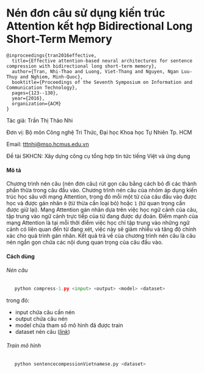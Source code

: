 # Nén đơn câu sử dụng kiến trúc Attention kết hợp Bidirectional Long Short-Term Memory
```
@inproceedings{tran2016effective,
  title={Effective attention-based neural architectures for sentence compression with bidirectional long short-term memory},
  author={Tran, Nhi-Thao and Luong, Viet-Thang and Nguyen, Ngan Luu-Thuy and Nghiem, Minh-Quoc},
  booktitle={Proceedings of the Seventh Symposium on Information and Communication Technology},
  pages={123--130},
  year={2016},
  organization={ACM}
}
```
Tác giả: Trần Thị Thảo Nhi

Đơn vị: Bộ môn Công nghệ Tri Thức, Đại học Khoa học Tự Nhiên Tp. HCM

Email: tttnhi@mso.hcmus.edu.vn

Đề tài SKHCN: Xây dựng công cụ tổng hợp tin tức tiếng Việt và ứng dụng

#### Mô tả
Chương trình nén câu (nén đơn câu) rút gọn câu bằng cách bỏ đi các thành phần thừa trong câu đầu vào.
Chương trình nén câu của nhóm áp dụng kiến trúc học sâu với mạng Attention, trong đó mỗi một từ của câu đầu vào được học và được gán nhãn ``0`` (từ thừa cần loại bỏ) hoặc ``1`` (từ quan trọng cần được giữ lại).
Mạng Attention gán nhãn dựa trên việc học ngữ cảnh của câu, tập trung vào ngữ cảnh trực tiếp của từ đang được dự đoán.
Điểm mạnh của mạng Attention là tại mỗi thời điểm việc học chỉ tập trung vào những ngữ cảnh có liên quan đến từ đang xét, việc này sẽ giảm nhiễu và tăng độ chính xác cho quá trình gán nhãn.
Kết quả trả về của chương trình nén câu là câu nén ngắn gọn chứa các nội dung quan trọng của câu đầu vào.

#### Cách dùng
###### Nén câu
```python
   python compress-1.py <input> <output> <model> <dataset>
```
 trong đó:
  + input chứa câu cần nén
  + output chứa câu nén
  + model chứa tham số mô hình đã được train
  + dataset nén câu ([*link*](https://github.com/nhittt/VCC))
 
###### Train mô hình
 ```python
    python sentencecompessionVietnamese.py <dataset>
 ```
